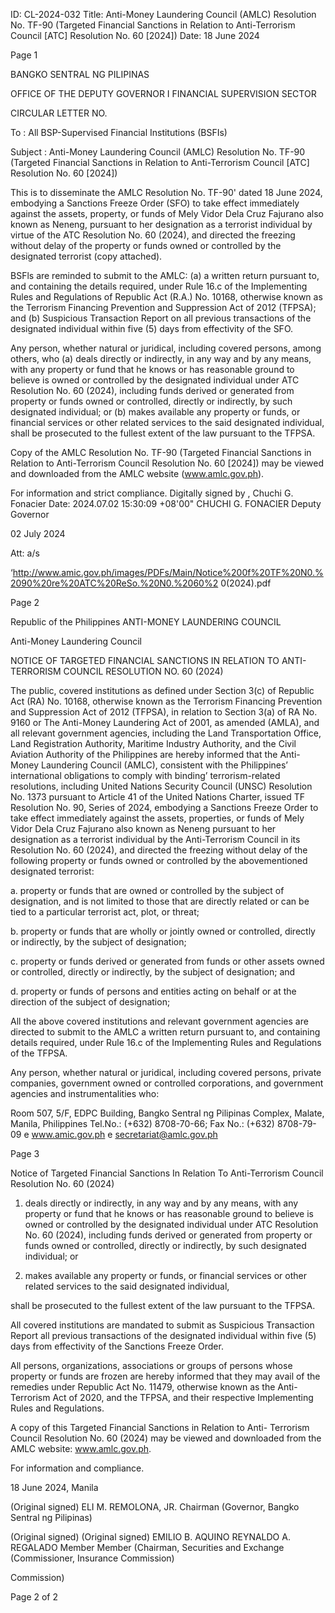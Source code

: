 ID: CL-2024-032
Title: Anti-Money Laundering Council (AMLC) Resolution No. TF-90 (Targeted Financial Sanctions in Relation to Anti-Terrorism Council [ATC] Resolution No. 60 [2024])
Date: 18 June 2024

Page 1

BANGKO SENTRAL NG PILIPINAS

OFFICE OF THE DEPUTY GOVERNOR I FINANCIAL SUPERVISION SECTOR

CIRCULAR LETTER NO.

To : All BSP-Supervised Financial Institutions (BSFIs)

Subject : Anti-Money Laundering Council (AMLC) Resolution No. TF-90 (Targeted Financial Sanctions in Relation to Anti-Terrorism Council [ATC] Resolution No. 60 [2024])

This is to disseminate the AMLC Resolution No. TF-90' dated 18 June 2024, embodying a Sanctions Freeze Order (SFO) to take effect immediately against the assets, property, or funds of Mely Vidor Dela Cruz Fajurano also known as Neneng, pursuant to her designation as a terrorist individual by virtue of the ATC Resolution No. 60 (2024), and directed the freezing without delay of the property or funds owned or controlled by the designated terrorist (copy attached).

BSFls are reminded to submit to the AMLC: (a) a written return pursuant to, and containing the details required, under Rule 16.c of the Implementing Rules and Regulations of Republic Act (R.A.) No. 10168, otherwise known as the Terrorism Financing Prevention and Suppression Act of 2012 (TFPSA); and (b) Suspicious Transaction Report on all previous transactions of the designated individual within five (5) days from effectivity of the SFO.

Any person, whether natural or juridical, including covered persons, among others, who (a) deals directly or indirectly, in any way and by any means, with any property or fund that he knows or has reasonable ground to believe is owned or controlled by the designated individual under ATC Resolution No. 60 (2024), including funds derived or generated from property or funds owned or controlled, directly or indirectly, by such designated individual; or (b) makes available any property or funds, or financial services or other related services to the said designated individual, shall be prosecuted to the fullest extent of the law pursuant to the TFPSA.

Copy of the AMLC Resolution No. TF-90 (Targeted Financial Sanctions in Relation to Anti-Terrorism Council Resolution No. 60 [2024]) may be viewed and downloaded from the AMLC website (www.amlc.gov.ph).

For information and strict compliance. Digitally signed by , Chuchi G. Fonacier Date: 2024.07.02 15:30:09 +08'00" CHUCHI G. FONACIER Deputy Governor

02 July 2024

Att: a/s

‘http://www.amic.gov.ph/images/PDFs/Main/Notice%200f%20TF%20N0.%2090%20re%20ATC%20ReSo.%20N0.%2060%2 0(2024).pdf

Page 2

Republic of the Philippines ANTI-MONEY LAUNDERING COUNCIL

Anti-Money Laundering Council

NOTICE OF TARGETED FINANCIAL SANCTIONS IN RELATION TO ANTI-TERRORISM COUNCIL RESOLUTION NO. 60 (2024)

The public, covered institutions as defined under Section 3(c) of Republic Act (RA) No. 10168, otherwise known as the Terrorism Financing Prevention and Suppression Act of 2012 (TFPSA), in relation to Section 3(a) of RA No. 9160 or The Anti-Money Laundering Act of 2001, as amended (AMLA), and all relevant government agencies, including the Land Transportation Office, Land Registration Authority, Maritime Industry Authority, and the Civil Aviation Authority of the Philippines are hereby informed that the Anti- Money Laundering Council (AMLC), consistent with the Philippines’ international obligations to comply with binding’ terrorism-related resolutions, including United Nations Security Council (UNSC) Resolution No. 1373 pursuant to Article 41 of the United Nations Charter, issued TF Resolution No. 90, Series of 2024, embodying a Sanctions Freeze Order to take effect immediately against the assets, properties, or funds of Mely Vidor Dela Cruz Fajurano also known as Neneng pursuant to her designation as a terrorist individual by the Anti-Terrorism Council in its Resolution No. 60 (2024), and directed the freezing without delay of the following property or funds owned or controlled by the abovementioned designated terrorist:

a. property or funds that are owned or controlled by the subject of designation, and is not limited to those that are directly related or can be tied to a particular terrorist act, plot, or threat;

b. property or funds that are wholly or jointly owned or controlled, directly or indirectly, by the subject of designation;

c. property or funds derived or generated from funds or other assets owned or controlled, directly or indirectly, by the subject of designation; and

d. property or funds of persons and entities acting on behalf or at the direction of the subject of designation;

All the above covered institutions and relevant government agencies are directed to submit to the AMLC a written return pursuant to, and containing details required, under Rule 16.c of the Implementing Rules and Regulations of the TFPSA.

Any person, whether natural or juridical, including covered persons, private companies, government owned or controlled corporations, and government agencies and instrumentalities who:

Room 507, 5/F, EDPC Building, Bangko Sentral ng Pilipinas Complex, Malate, Manila, Philippines Tel.No.: (+632) 8708-70-66; Fax No.: (+632) 8708-79-09 e www.amic.gov.ph e secretariat@amlc.gov.ph

Page 3

Notice of Targeted Financial Sanctions In Relation To Anti-Terrorism Council Resolution No. 60 (2024)

1. deals directly or indirectly, in any way and by any means, with any property or fund that he knows or has reasonable ground to believe is owned or controlled by the designated individual under ATC Resolution No. 60 (2024), including funds derived or generated from property or funds owned or controlled, directly or indirectly, by such designated individual; or

2. makes available any property or funds, or financial services or other related services to the said designated individual,

shall be prosecuted to the fullest extent of the law pursuant to the TFPSA.

All covered institutions are mandated to submit as Suspicious Transaction Report all previous transactions of the designated individual within five (5) days from effectivity of the Sanctions Freeze Order.

All persons, organizations, associations or groups of persons whose property or funds are frozen are hereby informed that they may avail of the remedies under Republic Act No. 11479, otherwise known as the Anti- Terrorism Act of 2020, and the TFPSA, and their respective Implementing Rules and Regulations.

A copy of this Targeted Financial Sanctions in Relation to Anti- Terrorism Council Resolution No. 60 (2024) may be viewed and downloaded from the AMLC website: www.amlc.gov.ph.

For information and compliance.

18 June 2024, Manila

(Original signed) ELI M. REMOLONA, JR. Chairman (Governor, Bangko Sentral ng Pilipinas)

(Original signed) (Original signed) EMILIO B. AQUINO REYNALDO A. REGALADO Member Member (Chairman, Securities and Exchange (Commissioner, Insurance Commission)

Commission)

Page 2 of 2